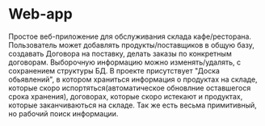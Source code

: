 # Web-app
 
Простое веб-приложение для обслуживания склада кафе/ресторана. Пользователь может добавлять продукты/поставщиков в общую базу, создавать Договора на поставку, делать заказы по конкретным договорам. Выборочную информацию можно изменять/удалять, с сохранением структуры БД. В проекте присутствует "Доска обьявлений", в котором храниться информация о продуктах на складе, которые скоро испортяться(автоматическое обновлние оставшегося срока хранения), договорах, которые скоро истекают и продуктах, которые заканчиваються на складе. Так же есть весьма примитивный, но рабочий поиск информации. 
